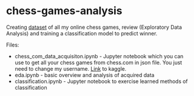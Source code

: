 # chess-games-analysis
Creating [dataset](https://www.kaggle.com/datasets/adpawel810/own-chess-games) of all my online chess games, review (Exploratory Data Analysis) and training a classification model to predict winner.

Files:
* chess_com_data_acquisiton.ipynb - Jupyter notebook which you can use to get all your chess games from chess.com in json file. You just need to change my username. [Link](https://www.kaggle.com/code/adpawel810/chess-com-data-acqusition/notebook) to kaggle.
* eda.ipynb - basic overview and analysis of acquired data
* classification.ipynb - Jupyter notebook to exercise learned methods of classification 
